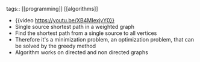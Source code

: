 tags:: [[programming]] [[algorithms]]

- {{video https://youtu.be/XB4MIexjvY0}}
- Single source shortest path in a weighted graph
- Find the shortest path from a single source to all vertices
- Therefore it's a minimization problem, an optimization problem, that can be solved by the greedy method
- Algorithm works on directed and non directed graphs